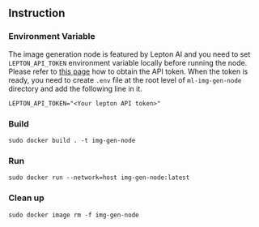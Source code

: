 ## Instruction

### Environment Variable

The image generation node is featured by Lepton AI and you need to set `LEPTON_API_TOKEN` environment variable locally before running the node. Please refer to [this page](https://www.lepton.ai/docs/overview/quickstart) how to obtain the API token. When the token is ready, you need to create `.env` file at the root level of `ml-img-gen-node` directory and add the following line in it.

```
LEPTON_API_TOKEN="<Your lepton API token>"
```

### Build

```
sudo docker build . -t img-gen-node
```

### Run

```
sudo docker run --network=host img-gen-node:latest
```

### Clean up

```
sudo docker image rm -f img-gen-node
```